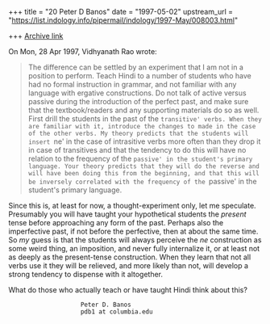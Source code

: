 +++
title = "20 Peter D Banos"
date = "1997-05-02"
upstream_url = "https://list.indology.info/pipermail/indology/1997-May/008003.html"

+++
[Archive link](https://list.indology.info/pipermail/indology/1997-May/008003.html)

On Mon, 28 Apr 1997, Vidhyanath Rao wrote:

> The difference can be settled by an experiment that I am not in a
> position to perform. Teach Hindi to a number of students who have
> had no formal instruction in grammar, and not familiar with any
> language with ergative constructions. Do not talk of active versus
> passive during the introduction of the perfect past, and make sure 
> that the textbook/readers and any supporting materials do so as
> well. First drill the students in the past of the `transitive'
> verbs. When they are familiar with it, introduce the changes to made
> in the case of the other verbs. My theory predicts that the students
> will insert `ne' in the case of intrasitive verbs more often
> than they drop it in case of transitives and that the tendency to do
> this will have no relation to the frequency of the `passive' in the
> student's primary language. Your theory predicts that they will do
> the reverse and will have been doing this from the beginning,
> and that this will be inversely correlated with the frequency of the
> `passive' in the student's primary language.

Since this is, at least for now, a thought-experiment only, 
let me speculate.
Presumably you will have taught your hypothetical students the _present_
tense before approaching any form of the past. Perhaps also the
imperfective past, if not before the perfective, then at about the same
time. 
So _my_ guess is that the students will always perceive the _ne_
construction as some weird thing, an imposition, and never fully
internalize it, or at least not as deeply as the present-tense
construction. When
they learn that not all verbs use it they will be relieved, and more
likely than not, will develop a strong tendency to dispense with it
altogether.

What do those who actually teach or have taught Hindi think about this?

						Peter D. Banos
						pdb1 at columbia.edu








